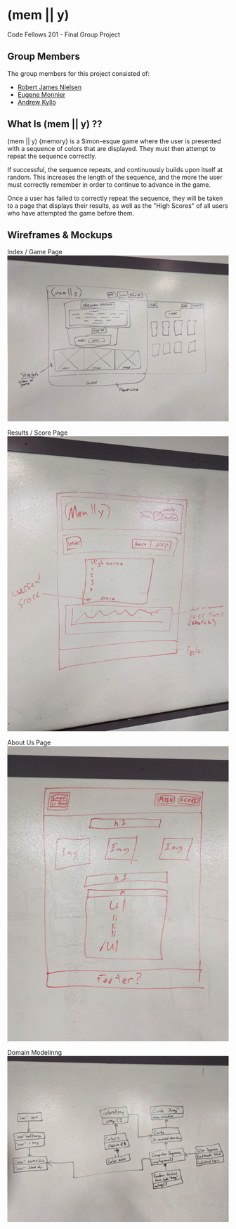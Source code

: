 # (mem || y)

Code Fellows 201 - Final Group Project

## Group Members

The group members for this project consisted of:

- [Robert James Nielsen](https://github.com/robertjnielsen)
- [Eugene Monnier](https://github.com/eugenemonnier)
- [Andrew Kyllo](https://github.com/kyllo34)

## What Is (mem || y) ??

(mem || y) {memory} is a Simon-esque game where the user is presented with a sequence of colors that are displayed. They must then attempt to repeat the sequence correctly.

If successful, the sequence repeats, and continuously builds upon itself at random. This increases the length of the sequence, and the more the user must correctly remember in order to continue to advance in the game.

Once a user has failed to correctly repeat the sequence, they will be taken to a page that displays their results, as well as the "High Scores" of all users who have attempted the game before them.

## Wireframes & Mockups

Index / Game Page
![Main / Game Page](./mockups/index-wireframe.jpg)

Results / Score Page
![Results / Score Page](./mockups/score-wireframe.jpg)

About Us Page
![About Page](./mockups/about-wireframe.jpg)

Domain Modelinng
![Domain Model](./mockups/domain-model.jpg)
